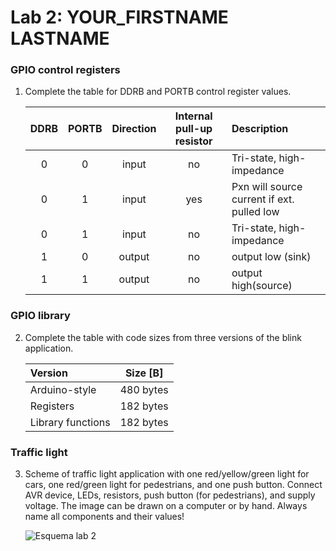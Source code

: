 # Lab 2: YOUR_FIRSTNAME LASTNAME

### GPIO control registers

1. Complete the table for DDRB and PORTB control register values.

   | **DDRB** | **PORTB** | **Direction** | **Internal pull-up resistor** | **Description** |
   | :-: | :-: | :-: | :-: | :-- |
   | 0 | 0 | input | no | Tri-state, high-impedance |
   | 0 | 1 | input | yes | Pxn will source current if ext. pulled low |
   | 0 | 1 | input | no | Tri-state, high-impedance |
   | 1 | 0 | output | no | output low (sink) |
   | 1 | 1 | output | no | output high(source) |

### GPIO library

2. Complete the table with code sizes from three versions of the blink application.

   | **Version** | **Size [B]** |
   | :-- | :-: |
   | Arduino-style     | 480 bytes |
   | Registers         | 182 bytes |
   | Library functions | 182 bytes |

### Traffic light

3. Scheme of traffic light application with one red/yellow/green light for cars, one red/green light for pedestrians, and one push button. Connect AVR device, LEDs, resistors, push button (for pedestrians), and supply voltage. The image can be drawn on a computer or by hand. Always name all components and their values!

   ![Esquema lab 2](https://user-images.githubusercontent.com/114478211/194946284-942cce00-f360-4e7b-998a-f095592bcccc.jpg)
